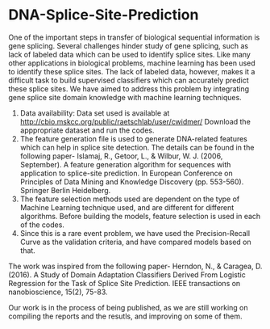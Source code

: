 # DNA-Splice-Site-Prediction

One of the important steps in transfer of biological sequential information is gene splicing. Several challenges
hinder study of gene splicing, such as lack of labeled data which can be used to identify splice sites. Like many other applications in biological problems, machine learning has been used to identify these splice sites. The lack of labeled data, however, makes it a difficult task to build supervised classifiers which can accurately predict these splice sites. We have aimed to address this problem by integrating gene splice site domain knowledge with machine learning techniques.

1. Data availability: Data set used is available at http://cbio.mskcc.org/public/raetschlab/user/cwidmer/
   Download the apppropriate dataset and run the codes.
2. The feature generation file is used to generate DNA-related features which can help in splice site detection. The details can be found in the following paper-
   Islamaj, R., Getoor, L., & Wilbur, W. J. (2006, September). A feature generation algorithm for sequences with application to splice-site prediction. In European Conference on Principles of Data Mining and Knowledge Discovery (pp. 553-560). Springer Berlin Heidelberg.
3. The feature selection methods used are dependent on the type of Machine Learning technique used, and are different for different algorithms. Before building the models, feature selection is used in each of the codes.
4. Since this is a rare event problem, we have used the Precision-Recall Curve as the validation criteria, and have compared models based on that.

The work was inspired from the following paper-
Herndon, N., & Caragea, D. (2016). A Study of Domain Adaptation Classifiers Derived From Logistic Regression for the Task of Splice Site Prediction. IEEE transactions on nanobioscience, 15(2), 75-83.

Our work is in the process of being published, as we are still working on compiling the reports and the resutls, and improving on some of them. 
